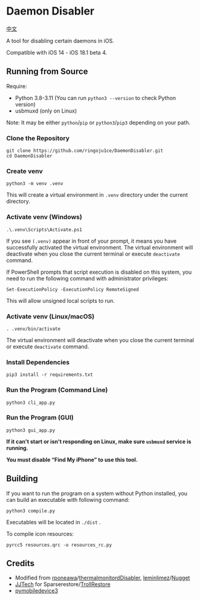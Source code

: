 # Daemon Disabler
[中文](https://github.com/ringoju1ce/DaemonDisabler/blob/main/README_CN.md)

A tool for disabling certain daemons in iOS.

Compatible with iOS 14 - iOS 18.1 beta 4.

## Running from Source

Require:
- Python 3.8-3.11  (You can run `python3 --version` to check Python version)
- usbmuxd (only on Linux)

Note: It may be either `python`/`pip` or `python3`/`pip3` depending on your path.

### Clone the Repository
```
git clone https://github.com/ringoju1ce/DaemonDisabler.git
cd DaemonDisabler
```

### Create venv
```
python3 -m venv .venv
```

This will create a virtual environment in  `.venv` directory under the current directory.

### Activate venv (Windows)
```
.\.venv\Scripts\Activate.ps1
```

If you see `(.venv)` appear in front of your prompt, it means you have successfully activated the virtual environment. The virtual environment will deactivate when you close the current terminal or execute `deactivate` command.

If PowerShell prompts that script execution is disabled on this system, you need to run the following command with administrator privileges:
```
Set-ExecutionPolicy -ExecutionPolicy RemoteSigned
```

This will allow unsigned local scripts to run.

### Activate venv (Linux/macOS)
```
. .venv/bin/activate
```

The virtual environment will deactivate when you close the current terminal or execute `deactivate` command.

### Install Dependencies
```
pip3 install -r requirements.txt
```

### Run the Program (Command Line)
```
python3 cli_app.py
```

### Run the Program (GUI)
```
python3 gui_app.py
```

**If it can't start or isn't responding on Linux, make sure  `usbmuxd` service is running.**

**You must disable “Find My iPhone” to use this tool.**

## Building

If you want to run the program on a system without Python installed, you can build an executable with following command:
```
python3 compile.py
```

Executables will be located in `./dist` .

To compile icon resources:
```
pyrcc5 resources.qrc -o resources_rc.py
```

## Credits
- Modified from [rponeawa](https://github.com/rponeawa)/[thermalmonitordDisabler](https://github.com/rponeawa/thermalmonitordDisabler), [leminlimez](https://github.com/leminlimez)/[Nugget](https://github.com/leminlimez/Nugget)
- [JJTech](https://github.com/JJTech0130) for Sparserestore/[TrollRestore](https://github.com/JJTech0130/TrollRestore)
- [pymobiledevice3](https://github.com/doronz88/pymobiledevice3)
